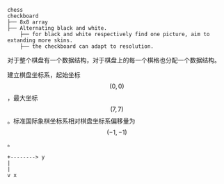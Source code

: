 ```
chess
checkboard 
├── 8x8 array
├── Alternating black and white.
    ├── for black and white respectively find one picture, aim to extanding more skins.
    ├── the checkboard can adapt to resolution.
```

对于整个棋盘有一个数据结构，对于棋盘上的每一个棋格也分配一个数据结构。

建立棋盘坐标系，起始坐标 $$(0, 0)$$ ，最大坐标 $$(7, 7)$$ 。标准国际象棋坐标系相对棋盘坐标系偏移量为 $$(-1, -1)$$ 。

```
+--------> y
|
|
v x
```

